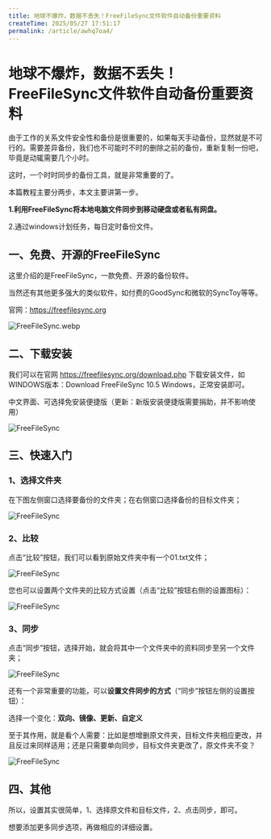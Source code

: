 ```yaml
---
title: 地球不爆炸，数据不丢失！FreeFileSync文件软件自动备份重要资料
createTime: 2025/05/27 17:51:17
permalink: /article/awhq7oa4/
---
```

# 地球不爆炸，数据不丢失！FreeFileSync文件软件自动备份重要资料

由于工作的关系文件安全性和备份是很重要的，如果每天手动备份，显然就是不可行的。需要差异备份，我们也不可能时不时的删除之前的备份，重新复制一份吧，毕竟是动辄需要几个小时。

这时，一个时时同步的备份工具，就是非常重要的了。

本篇教程主要分两步，本文主要讲第一步。

**1.利用FreeFileSync将本地电脑文件同步到移动硬盘或者私有网盘。**

2.通过windows计划任务，每日定时备份文件。

## 一、免费、开源的FreeFileSync

这里介绍的是FreeFileSync，一款免费、开源的备份软件。

当然还有其他更多强大的类似软件，如付费的GoodSync和微软的SyncToy等等。

官网：https://freefilesync.org

![FreeFileSync.webp](https://imgoss.xgss.net/picgo/FreeFileSync.webp.jpg?aliyun)

## 二、下载安装

我们可以在官网 https://freefilesync.org/download.php 下载安装文件，如WINDOWS版本：Download FreeFileSync 10.5 Windows，正常安装即可。

中文界面、可选择免安装便捷版（更新：新版安装便捷版需要捐助，并不影响使用）

![FreeFileSync](https://imgoss.xgss.net/picgo/201810251642_65.png?aliyun)

## 三、快速入门

### 1、选择文件夹

在下图左侧窗口选择要备份的文件夹；在右侧窗口选择备份的目标文件夹；

![FreeFileSync](https://imgoss.xgss.net/picgo/201810251646_588.png?aliyun)

### 2、比较

点击“比较”按钮，我们可以看到原始文件夹中有一个01.txt文件；

![FreeFileSync](https://imgoss.xgss.net/picgo/201810251650_190.png?aliyun)

您也可以设置两个文件夹的比较方式设置（点击“比较”按钮右侧的设置图标）：

![FreeFileSync](https://imgoss.xgss.net/picgo/201810251651_550.png?aliyun)

### 3、同步

点击“同步”按钮，选择开始，就会将其中一个文件夹中的资料同步至另一个文件夹；

![FreeFileSync](https://imgoss.xgss.net/picgo/201810251653_9.png?aliyun)

还有一个非常重要的功能，可以**设置文件同步的方式**（“同步”按钮左侧的设置按钮）：

选择一个变化：**双向、镜像、更新、自定义**

至于其作用，就是看个人需要：比如是想增删原文件夹，目标文件夹相应更改，并且反过来同样适用；还是只需要单向同步，目标文件夹更改了，原文件夹不变？

![FreeFileSync](https://imgoss.xgss.net/picgo/201810251655_939.png?aliyun)

## 四、其他

所以，设置其实很简单，1、选择原文件和目标文件，2、点击同步，即可。

想要添加更多同步选项，再做相应的详细设置。




